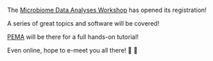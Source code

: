 <!-- ---
title:PEMA@Microbiome Data Analyses Workshop - Online
author: Haris Z
layout: post
--- -->


The [Microbiome Data Analyses Workshop](https://mdawo.meetinghand.com/) has opened its registration! 

A series of great topics and software will be covered!

[PEMA](http://hariszaf.github.io/pema_documentation) will be there for a full hands-on tutorial! 

Even online, hope to e-meet you all there! :100: :100: